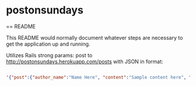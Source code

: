 # postonsundays
== README

This README would normally document whatever steps are necessary to get the
application up and running.

Utilizes Rails strong params:
post to
http://postonsundays.herokuapp.com/posts with JSON in format:

```JSON

'{"post":{"author_name":"Name Here", "content":"Sample content here", "title":"hello"}}'

```
